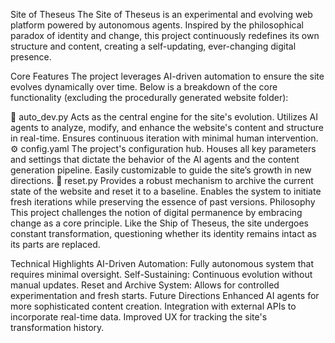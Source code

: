 Site of Theseus
The Site of Theseus is an experimental and evolving web platform powered by autonomous agents. Inspired by the philosophical paradox of identity and change, this project continuously redefines its own structure and content, creating a self-updating, ever-changing digital presence.

Core Features
The project leverages AI-driven automation to ensure the site evolves dynamically over time. Below is a breakdown of the core functionality (excluding the procedurally generated website folder):

🚀 auto_dev.py
Acts as the central engine for the site's evolution.
Utilizes AI agents to analyze, modify, and enhance the website's content and structure in real-time.
Ensures continuous iteration with minimal human intervention.
⚙️ config.yaml
The project's configuration hub.
Houses all key parameters and settings that dictate the behavior of the AI agents and the content generation pipeline.
Easily customizable to guide the site’s growth in new directions.
🔄 reset.py
Provides a robust mechanism to archive the current state of the website and reset it to a baseline.
Enables the system to initiate fresh iterations while preserving the essence of past versions.
Philosophy
This project challenges the notion of digital permanence by embracing change as a core principle. Like the Ship of Theseus, the site undergoes constant transformation, questioning whether its identity remains intact as its parts are replaced.

Technical Highlights
AI-Driven Automation: Fully autonomous system that requires minimal oversight.
Self-Sustaining: Continuous evolution without manual updates.
Reset and Archive System: Allows for controlled experimentation and fresh starts.
Future Directions
Enhanced AI agents for more sophisticated content creation.
Integration with external APIs to incorporate real-time data.
Improved UX for tracking the site's transformation history.